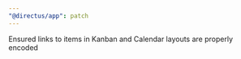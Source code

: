 ```yaml
---
"@directus/app": patch
---
```


Ensured links to items in Kanban and Calendar layouts are properly encoded
